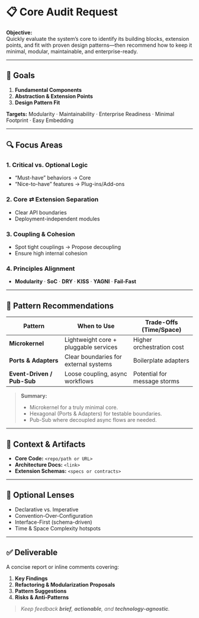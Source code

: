 # 📋 Core Audit Request

**Objective:**  
Quickly evaluate the system’s core to identify its building blocks, extension points, and fit with proven design patterns—then recommend how to keep it minimal, modular, maintainable, and enterprise-ready.

---

## 🎯 Goals

1. **Fundamental Components**
2. **Abstraction & Extension Points**
3. **Design Pattern Fit**

**Targets:** Modularity · Maintainability · Enterprise Readiness · Minimal Footprint · Easy Embedding

---

## 🔍 Focus Areas

### 1. Critical vs. Optional Logic

- “Must-have” behaviors → Core
- “Nice-to-have” features → Plug-ins/Add-ons

### 2. Core ⇄ Extension Separation

- Clear API boundaries
- Deployment-independent modules

### 3. Coupling & Cohesion

- Spot tight couplings → Propose decoupling
- Ensure high internal cohesion

### 4. Principles Alignment

- **Modularity** · **SoC** · **DRY** · **KISS** · **YAGNI** · **Fail-Fast**

---

## 🧩 Pattern Recommendations

| Pattern                    | When to Use                           | Trade-Offs (Time/Space)      |
| -------------------------- | ------------------------------------- | ---------------------------- |
| **Microkernel**            | Lightweight core + pluggable services | Higher orchestration cost    |
| **Ports & Adapters**       | Clear boundaries for external systems | Boilerplate adapters         |
| **Event-Driven / Pub-Sub** | Loose coupling, async workflows       | Potential for message storms |

> **Summary:**
>
> - Microkernel for a truly minimal core.
> - Hexagonal (Ports & Adapters) for testable boundaries.
> - Pub-Sub where decoupled async flows are needed.

---

## 📁 Context & Artifacts

- **Core Code:** `<repo/path or URL>`
- **Architecture Docs:** `<link>`
- **Extension Schemas:** `<specs or contracts>`

---

## 🧠 Optional Lenses

- Declarative vs. Imperative
- Convention-Over-Configuration
- Interface-First (schema-driven)
- Time & Space Complexity hotspots

---

## ✅ Deliverable

A concise report or inline comments covering:

1. **Key Findings**
2. **Refactoring & Modularization Proposals**
3. **Pattern Suggestions**
4. **Risks & Anti-Patterns**

> _Keep feedback **brief**, **actionable**, and **technology-agnostic**._
